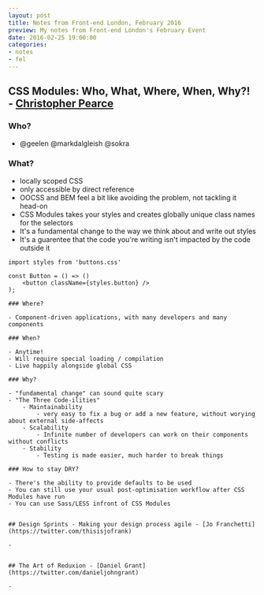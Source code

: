 ```yaml
---
layout: post
title: Notes from Front-end London, February 2016
preview: My notes from Front-end London's February Event
date: 2016-02-25 19:00:00
categories:
- notes
- fel
---
```


## CSS Modules: Who, What, Where, When, Why?! - [Christopher Pearce](https://twitter.com/chrisui)

### Who?

- @geelen @markdalgleish @sokra

### What?

- locally scoped CSS
- only accessible by direct reference
- OOCSS and BEM feel a bit like avoiding the problem, not tackling it head-on
- CSS Modules takes your styles and creates globally unique class names for the selectors
- It's a fundamental change to the way we think about and write out styles
- It's a guarentee that the code you're writing isn't impacted by the code outside it

```
import styles from 'buttons.css'

const Button = () => ()
	<button className={styles.button} />
);

### Where?

- Component-driven applications, with many developers and many components

### When?

- Anytime!
- Will require special loading / compilation
- Live happily alongside global CSS

### Why?

- "fundamental change" can sound quite scary
- "The Three Code-ilities"
	- Maintainability
		- very easy to fix a bug or add a new feature, without worying about external side-affects
	- Scalability
		- Infinite number of developers can work on their components without conflicts
	- Stability
		- Testing is made easier, much harder to break things

### How to stay DRY?

- There's the ability to provide defaults to be used
- You can still use your usual post-optimisation workflow after CSS Modules have run
- You can use Sass/LESS infront of CSS Modules


## Design Sprints - Making your design process agile - [Jo Franchetti](https://twitter.com/thisisjofrank)

- 


## The Art of Reduxion - [Daniel Grant](https://twitter.com/danieljohngrant)

- 
